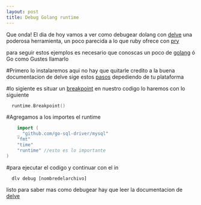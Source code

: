 ```yaml
---
layout: post
title: Debug Golang runtime
---
```


Que onda! El dia de hoy vamos a ver como debugear dolang con [delve](https://github.com/derekparker/delve) una poderosa herramienta, un poco parecida a lo que ruby ofrece con [pry](https://github.com/pry/pry)

para seguir estos ejemplos es necesario que conoscas un poco de [golang](https://github.com/golang/go) ó Go como Gustes llamarlo

#Primero lo instalaremos
aqui no hay que quitarle credito a la buena documentacion de delve sige estos [pasos](https://github.com/derekparker/delve/tree/master/Documentation/installation) depediendo de tu plataforma

#lo sigiente es situar un [breakpoint](https://en.wikipedia.org/wiki/Breakpoint) en nuestro codigo lo haremos con lo siguiente 
```go
  runtime.Breakpoint()
```
#Agregamos a los importes el runtime
```go
    import (
	_ "github.com/go-sql-driver/mysql"
	"fmt"
	"time"
	"runtime" //esto es lo importante
)
```

#para ejecutar el codigo y continuar con el in
``` shell
  dlv debug [nombredelarchivo]
```
 listo para saber mas como debugear hay que leer la documentacion de [delve](https://github.com/derekparker/delve)
